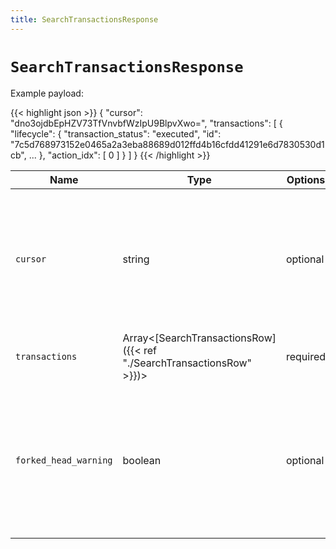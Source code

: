 ```yaml
---
title: SearchTransactionsResponse
---
```


# `SearchTransactionsResponse`

Example payload:

{{< highlight json >}}
{
  "cursor": "dno3ojdbEpHZV73TfVnvbfWzIpU9BlpvXwo=",
  "transactions": [
    {
      "lifecycle": {
        "transaction_status": "executed",
        "id": "7c5d768973152e0465a2a3eba88689d012ffd4b16cfdd41291e6d7830530d1cb",
        ...
      },
      "action_idx": [
        0
      ]
    }
  ]
}
{{< /highlight >}}

Name | Type | Options | Description
-----|------|---------|------------
`cursor` | string | optional | [Cursor to pass back]({{< ref "../rest/search-transactions" >}}) to continue your query. Only present when hitting the `limit` value. Will be null when reaching the end of the block span searched.
`transactions` | Array<[SearchTransactionsRow]({{< ref "./SearchTransactionsRow" >}})> | required | List of `SearchTransactionsRow` objects.
`forked_head_warning` | boolean | optional | Signals that results previously fetched are at risk of being wrong because of network forks conditions. Will only show when `with_reversible` was set to `true`. See [pagination]({{< ref "../rest/search-transactions" >}}) for more details.
